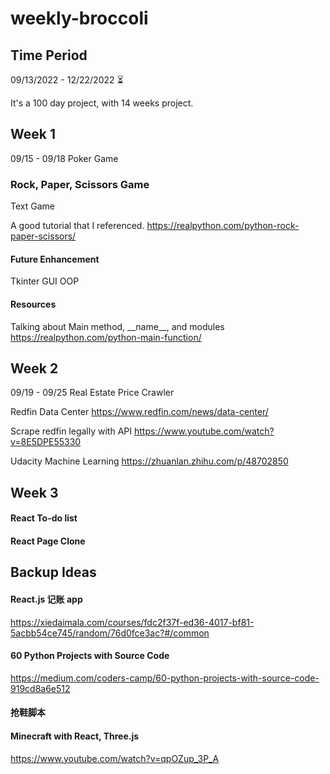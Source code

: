 # weekly-broccoli

## Time Period

09/13/2022 - 12/22/2022 ⏳

It's a 100 day project, with 14 weeks project.

## Week 1

09/15 - 09/18
Poker Game

### Rock, Paper, Scissors Game

Text Game

A good tutorial that I referenced.
https://realpython.com/python-rock-paper-scissors/

#### Future Enhancement

Tkinter GUI
OOP

#### Resources

Talking about Main method, \_\_name\_\_, and modules
https://realpython.com/python-main-function/

## Week 2

09/19 - 09/25
Real Estate Price Crawler

Redfin Data Center
https://www.redfin.com/news/data-center/

Scrape redfin legally with API
https://www.youtube.com/watch?v=8E5DPE55330

Udacity Machine Learning
https://zhuanlan.zhihu.com/p/48702850

## Week 3

#### React To-do list
#### React Page Clone

## Backup Ideas

#### React.js 记账 app

https://xiedaimala.com/courses/fdc2f37f-ed36-4017-bf81-5acbb54ce745/random/76d0fce3ac?#/common

#### 60 Python Projects with Source Code

https://medium.com/coders-camp/60-python-projects-with-source-code-919cd8a6e512

#### 抢鞋脚本

#### Minecraft with React, Three.js
https://www.youtube.com/watch?v=qpOZup_3P_A
